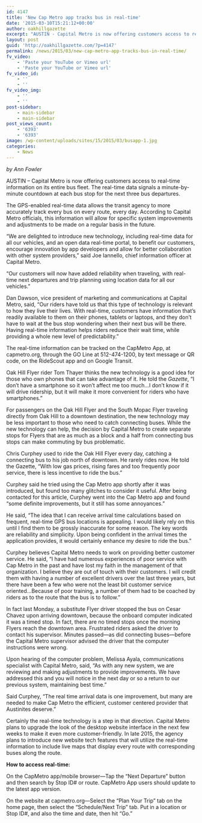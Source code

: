 ```yaml
---
id: 4147
title: 'New Cap Metro app tracks bus in real-time'
date: '2015-03-10T15:21:12+00:00'
author: oakhillgazette
excerpt: "AUSTIN - Capital Metro is now offering customers access to real-time information on its entire bus fleet. The real-time data signals a minute-by-minute countdown at each bus stop for the next three bus departures.\n\n   The GPS-enabled real-time data allows the transit agency to more accurately track every bus on every route, every day. According to Capital Metro officials, this information will allow for specific system improvements and adjustments to be made on a regular basis in the future.\n\n   “We are delighted to introduce new technology, including real-time data for all our vehicles, and an open data real-time portal, to benefit our customers, encourage innovation by app developers and allow for better collaboration with other system providers,” said Joe Iannello, chief information officer at Capital Metro.\n\n   “Our customers will now have added reliability when traveling, with real-time next departures and trip planning using location data for all our vehicles.”"
layout: post
guid: 'http://oakhillgazette.com/?p=4147'
permalink: /news/2015/03/new-cap-metro-app-tracks-bus-in-real-time/
fv_video:
    - 'Paste your YouTube or Vimeo url'
    - 'Paste your YouTube or Vimeo url'
fv_video_id:
    - ''
    - ''
fv_video_img:
    - ''
    - ''
post-sidebar:
    - main-sidebar
    - main-sidebar
post_views_count:
    - '6393'
    - '6393'
image: /wp-content/uploads/sites/15/2015/03/busapp-1.jpg
categories:
    - News
---
```


*by Ann Fowler*

AUSTIN – Capital Metro is now offering customers access to real-time information on its entire bus fleet. The real-time data signals a minute-by-minute countdown at each bus stop for the next three bus departures.

The GPS-enabled real-time data allows the transit agency to more accurately track every bus on every route, every day. According to Capital Metro officials, this information will allow for specific system improvements and adjustments to be made on a regular basis in the future.

“We are delighted to introduce new technology, including real-time data for all our vehicles, and an open data real-time portal, to benefit our customers, encourage innovation by app developers and allow for better collaboration with other system providers,” said Joe Iannello, chief information officer at Capital Metro.

“Our customers will now have added reliability when traveling, with real-time next departures and trip planning using location data for all our vehicles.”

Dan Dawson, vice president of marketing and communications at Capital Metro, said, “Our riders have told us that this type of technology is relevant to how they live their lives. With real-time, customers have information that’s readily available to them on their phones, tablets or laptops, and they don’t have to wait at the bus stop wondering when their next bus will be there. Having real-time information helps riders reduce their wait time, while providing a whole new level of predictability.”

The real-time information can be tracked on the CapMetro App, at capmetro.org, through the GO Line at 512-474-1200, by text message or QR code, on the RideScout app and on Google Transit.

Oak Hill Flyer rider Tom Thayer thinks the new technology is a good idea for those who own phones that can take advantage of it. He told the *Gazette*, “I don’t have a smartphone so it won’t affect me too much…I don’t know if it will drive ridership, but it will make it more convenient for riders who have smartphones.”

For passengers on the Oak Hill Flyer and the South Mopac Flyer traveling directly from Oak Hill to a downtown destination, the new technology may be less important to those who need to catch connecting buses. While the new technology can help, the decision by Capital Metro to create separate stops for Flyers that are as much as a block and a half from connecting bus stops can make commuting by bus problematic.

Chris Curphey used to ride the Oak Hill Flyer every day, catching a connecting bus to his job north of downtown. He rarely rides now. He told the Gazette, “With low gas prices, rising fares and too frequently poor service, there is less incentive to ride the bus.”

Curphey said he tried using the Cap Metro app shortly after it was introduced, but found too many glitches to consider it useful. After being contacted for this article, Curphey went into the Cap Metro app and found “some definite improvements, but it still has some annoyances.”

He said, “The idea that I can receive arrival time calculations based on frequent, real-time GPS bus locations is appealing. I would likely rely on this until I find them to be grossly inaccurate for some reason. The key words are reliability and simplicity. Upon being confident in the arrival times the application provides, it would certainly enhance my desire to ride the bus.”

Curphey believes Capital Metro needs to work on providing better customer service. He said, “I have had numerous experiences of poor service with Cap Metro in the past and have lost my faith in the management of that organization. I believe they are out of touch with their customers. I will credit them with having a number of excellent drivers over the last three years, but there have been a few who were not the least bit customer service oriented…Because of poor training, a number of them had to be coached by riders as to the route that the bus is to follow.”

In fact last Monday, a substitute Flyer driver stopped the bus on Cesar Chavez upon arriving downtown, because the onboard computer indicated it was a timed stop. In fact, there are no timed stops once the morning Flyers reach the downtown area. Frustrated riders asked the driver to contact his supervisor. Minutes passed—as did connecting buses—before the Capital Metro supervisor advised the driver that the computer instructions were wrong.

Upon hearing of the computer problem, Melissa Ayala, communications specialist with Capital Metro, said, “As with any new system, we are reviewing and making adjustments to provide improvements. We have addressed this and you will notice in the next day or so a return to our previous system, maintaining best time.”

Said Curphey, “The real time arrival data is one improvement, but many are needed to make Cap Metro the efficient, customer centered provider that Austinites deserve.”

Certainly the real-time technology is a step in that direction. Capital Metro plans to upgrade the look of the desktop website interface in the next few weeks to make it even more customer-friendly. In late 2015, the agency plans to introduce new website tech features that will utilize the real-time information to include live maps that display every route with corresponding buses along the route.

**How to access real-time:**

On the CapMetro app/mobile browser—Tap the “Next Departure” button and then search by Stop ID# or route. CapMetro App users should update to the latest app version.

On the website at capmetro.org—Select the “Plan Your Trip” tab on the home page, then select the “Schedule/Next Trip” tab. Put in a location or Stop ID#, and also the time and date, then hit “Go.”